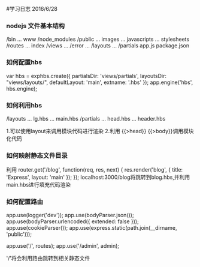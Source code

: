 #学习日志 2016/6/28

### nodejs 文件基本结构

/bin
... www
/node_modules
/public
... images
... javascripts
... stylesheets
/routes
... index
/views
... /error
... /layouts
... /partials
app.js
package.json

### 如何配置hbs

var hbs = exphbs.create({
  partialsDir: 'views/partials',
  layoutsDir: "views/layouts/",
  defaultLayout: 'main',
  extname: '.hbs'
});
app.engine('hbs', hbs.engine);

### 如何利用hbs

/layouts
... lg.hbs
... main.hbs
/partials
... head.hbs
... header.hbs

1.可以使用layout来调用模块代码进行渲染
2.利用	{{>head}}  {{>body}}调用模块化代码

### 如何映射静态文件目录

利用
router.get('/blog', function(req, res, next) {
  res.render('blog', { title: 'Express', layout: 'main' });
});
localhost:3000/blog将跳转到blog.hbs,并利用main.hbs进行填充代码渲染

### 如何配置路由

app.use(logger('dev'));
app.use(bodyParser.json());
app.use(bodyParser.urlencoded({ extended: false }));
app.use(cookieParser());
app.use(express.static(path.join(__dirname, 'public')));

app.use('/', routes);
app.use('/admin', admin);

'/'将会利用路由跳转到相关静态文件
